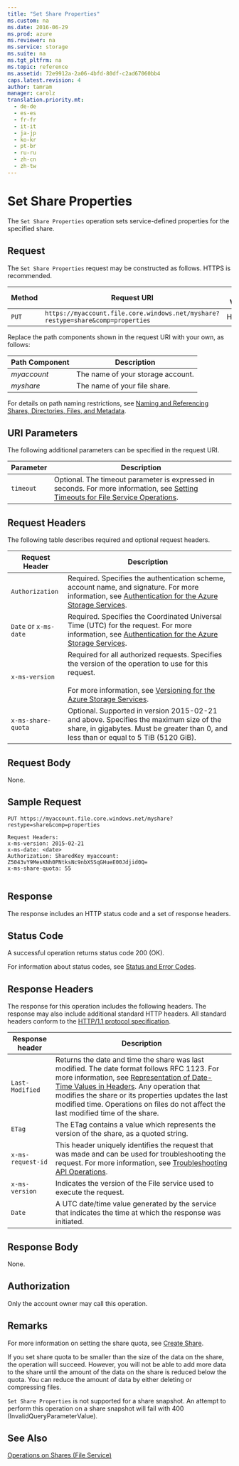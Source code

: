 ```yaml
---
title: "Set Share Properties"
ms.custom: na
ms.date: 2016-06-29
ms.prod: azure
ms.reviewer: na
ms.service: storage
ms.suite: na
ms.tgt_pltfrm: na
ms.topic: reference
ms.assetid: 72e9912a-2a06-4bfd-80df-c2ad67060bb4
caps.latest.revision: 4
author: tamram
manager: carolz
translation.priority.mt: 
  - de-de
  - es-es
  - fr-fr
  - it-it
  - ja-jp
  - ko-kr
  - pt-br
  - ru-ru
  - zh-cn
  - zh-tw
---
```

# Set Share Properties
The `Set Share Properties` operation sets service-defined properties for the specified share.  
  
## Request  
 The `Set Share Properties` request may be constructed as follows. HTTPS is recommended.  
  
|Method|Request URI|HTTP Version|  
|------------|-----------------|------------------|  
|`PUT`|`https://myaccount.file.core.windows.net/myshare?restype=share&comp=properties`|HTTP/1.1|  
  
 Replace the path components shown in the request URI with your own, as follows:  
  
|Path Component|Description|  
|--------------------|-----------------|  
|*myaccount*|The name of your storage account.|  
|*myshare*|The name of your file share.|  
  
 For details on path naming restrictions, see [Naming and Referencing Shares, Directories, Files, and Metadata](Naming-and-Referencing-Shares--Directories--Files--and-Metadata.md).  
  
## URI Parameters  
 The following additional parameters can be specified in the request URI.  
  
|Parameter|Description|  
|---------------|-----------------|  
|`timeout`|Optional. The timeout parameter is expressed in seconds. For more information, see [Setting Timeouts for File Service Operations](Setting-Timeouts-for-File-Service-Operations.md).|  
  
## Request Headers  
 The following table describes required and optional request headers.  
  
|Request Header|Description|  
|--------------------|-----------------|  
|`Authorization`|Required. Specifies the authentication scheme, account name, and signature. For more information, see [Authentication for the Azure Storage Services](authorization-for-the-azure-storage-services.md).|  
|`Date` or `x-ms-date`|Required. Specifies the Coordinated Universal Time (UTC) for the request. For more information, see [Authentication for the Azure Storage Services](authorization-for-the-azure-storage-services.md).|  
|`x-ms-version`|Required for all authorized requests. Specifies the version of the operation to use for this request.<br /><br /> For more information, see [Versioning for the Azure Storage Services](versioning-for-the-azure-storage-services.md).|  
|`x-ms-share-quota`|Optional. Supported in version 2015-02-21 and above. Specifies the maximum size of the share, in gigabytes. Must be greater than 0, and less than or equal to 5 TiB (5120 GiB).|  
  
## Request Body  
 None.  
  
## Sample Request  
  
```  
PUT https://myaccount.file.core.windows.net/myshare?restype=share&comp=properties  
  
Request Headers:  
x-ms-version: 2015-02-21  
x-ms-date: <date>  
Authorization: SharedKey myaccount: Z5043vY9MesKNh0PNtksNc9nbXSSqGHueE00Jdjid0Q=  
x-ms-share-quota: 55  
  
```  
  
## Response  
 The response includes an HTTP status code and a set of response headers.  
  
## Status Code  
 A successful operation returns status code 200 (OK).  
  
 For information about status codes, see [Status and Error Codes](Status-and-Error-Codes2.md).  
  
## Response Headers  
 The response for this operation includes the following headers. The response may also include additional standard HTTP headers. All standard headers conform to the [HTTP/1.1 protocol specification](http://go.microsoft.com/fwlink/?LinkId=73147).  
  
|Response header|Description|  
|---------------------|-----------------|  
|`Last-Modified`|Returns the date and time the share was last modified. The date format follows RFC 1123. For more information, see [Representation of Date-Time Values in Headers](Representation-of-Date-Time-Values-in-Headers.md). Any operation that modifies the share or its properties updates the last modified time. Operations on files do not affect the last modified time of the share.|  
|`ETag`|The ETag contains a value which represents the version of the share, as a quoted string.|  
|`x-ms-request-id`|This header uniquely identifies the request that was made and can be used for troubleshooting the request. For more information, see [Troubleshooting API Operations](Troubleshooting-API-Operations.md).|  
|`x-ms-version`|Indicates the version of the File service used to execute the request.|  
|`Date`|A UTC date/time value generated by the service that indicates the time at which the response was initiated.|  
  
## Response Body  
 None.  
  
## Authorization  
 Only the account owner may call this operation.  
  
## Remarks  
 For more information on setting the share quota, see [Create Share](Create-Share.md).  
  
 If you set share quota to be smaller than the size of the data on the share, the operation will succeed. However, you will not be able to add more data to the share until the amount of the data on the share is reduced below the quota. You can reduce the amount of data by either deleting or compressing files.  
  
 `Set Share Properties` is not supported for a share snapshot. An attempt to perform this operation on a share snapshot will fail with 400 (InvalidQueryParameterValue).

## See Also  
 [Operations on Shares (File Service)](Operations-on-Shares--File-Service-.md)
